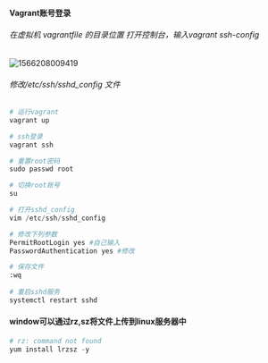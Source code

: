 #### Vagrant账号登录

###### 在虚拟机 vagrantfile 的目录位置 打开控制台，输入vagrant ssh-config

![1566208009419](C:\Users\lazcy\AppData\Roaming\Typora\typora-user-images\1566208009419.png)

###### 修改/etc/ssh/sshd_config 文件

```python
# 运行vagrant
vagrant up

# ssh登录
vagrant ssh

# 重置root密码
sudo passwd root

# 切换root账号
su

# 打开sshd_config
vim /etc/ssh/sshd_config

# 修改下列参数
PermitRootLogin yes #自己输入
PasswordAuthentication yes #修改

# 保存文件
:wq
  
# 重启sshd服务
systemctl restart sshd
```

#### window可以通过rz,sz将文件上传到linux服务器中

```python
# rz: command not found
yum install lrzsz -y
```

